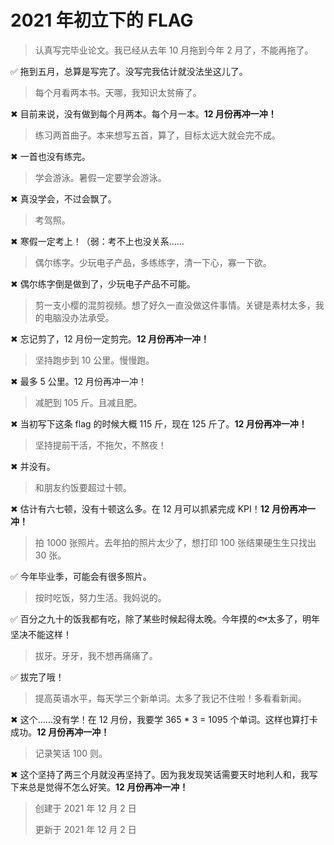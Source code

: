 # 2021 年初立下的 FLAG

> 认真写完毕业论文。我已经从去年 10 月拖到今年 2 月了，不能再拖了。

✅ 拖到五月，总算是写完了。没写完我估计就没法坐这儿了。

> 每个月看两本书。天哪，我知识太贫瘠了。

✖ 目前来说，没有做到每个月两本。每个月一本。**12 月份再冲一冲！**

> 练习两首曲子。本来想写五首，算了，目标太远大就会完不成。

✖ 一首也没有练完。

> 学会游泳。暑假一定要学会游泳。

✖ 真没学会，不过会飘了。

> 考驾照。

✖ 寒假一定考上！（弱：考不上也没关系……

> 偶尔练字。少玩电子产品，多练练字，清一下心，寡一下欲。

✖ 偶尔练字倒是做到了，少玩电子产品不可能。

> 剪一支小樱的混剪视频。想了好久一直没做这件事情。关键是素材太多，我的电脑没办法承受。

✖ 忘记剪了，12 月份一定剪完。**12 月份再冲一冲！**

> 坚持跑步到 10 公里。慢慢跑。

✖ 最多 5 公里。12 月份再冲一冲！

> 减肥到 105 斤。且减且肥。

✖ 当初写下这条 flag 的时候大概 115 斤，现在 125 斤了。**12 月份再冲一冲！**

> 坚持提前干活，不拖欠，不熬夜！

✖ 并没有。

> 和朋友约饭要超过十顿。

✖ 估计有六七顿，没有十顿这么多。在 12 月可以抓紧完成 KPI！**12 月份再冲一冲！**

> 拍 1000 张照片。去年拍的照片太少了，想打印 100 张结果硬生生只找出 30 张。

✅ 今年毕业季，可能会有很多照片。

> 按时吃饭，努力生活。我妈说的。

✅ 百分之九十的饭我都有吃，除了某些时候起得太晚。今年摸的🐟太多了，明年坚决不能这样！

> 拔牙。牙牙，我不想再痛痛了。

✅ 拔完了哦！

> 提高英语水平，每天学三个新单词。太多了我记不住啦！多看看新闻。

✖ 这个……没有学！在 12 月份，我要学 365 * 3 = 1095 个单词。这样也算打卡成功。**12 月份再冲一冲！**

> 记录笑话 100 则。 

✖ 这个坚持了两三个月就没再坚持了。因为我发现笑话需要天时地利人和，我写下来总是觉得不怎么好笑。**12 月份再冲一冲！**



> 创建于 2021 年 12 月 2 日
>
> 更新于 2021 年 12 月 2 日

